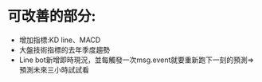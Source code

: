 # 可改善的部分:  
 * 增加指標:KD line、MACD  
 * 大盤技術指標的去年季度趨勢
 * Line bot新增即時現況，並每觸發一次msg.event就要重新跑下一刻的預測=>預測未來三小時試試看
